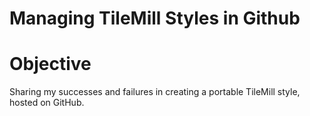 Managing TileMill Styles in Github
==================================

# Objective

Sharing my successes and failures in creating a portable TileMill
style, hosted on GitHub.
